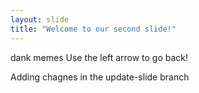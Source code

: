 ```yaml
---
layout: slide
title: "Welcome to our second slide!"
---
```

dank memes
Use the left arrow to go back!

Adding chagnes in the update-slide branch
